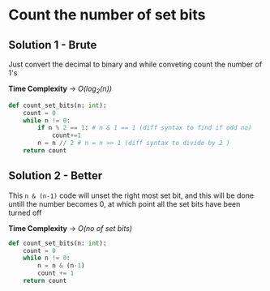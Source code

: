 # Count the number of set bits

## Solution 1 - Brute

Just convert the decimal to binary and while conveting count the number of 1's

**Time Complexity** -> _O(log<sub>2</sub>(n))_

```py
def count_set_bits(n: int):
    count = 0
    while n != 0:
        if n % 2 == 1: # n & 1 == 1 (diff syntax to find if odd no)
            count+=1
        n = n // 2 # n = n >> 1 (diff syntax to divide by 2 )
    return count
```

## Solution 2 - Better

This `n & (n-1)` code will unset the right most set bit, and this will be done untill the number becomes 0, at which point all the set bits have been turned off

**Time Complexity** -> _O(no of set bits)_

```py
def count_set_bits(n: int):
    count = 0
    while n != 0:
        n = n & (n-1)
        count += 1
    return count
```
